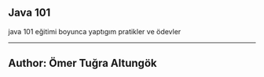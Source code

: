 ## Java 101

java 101 eğitimi boyunca yaptıgım pratikler ve ödevler

***

## Author: Ömer Tuğra Altungök
